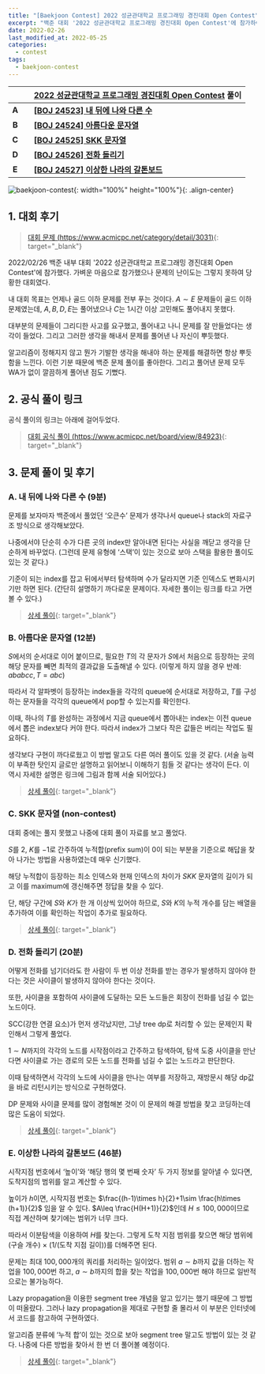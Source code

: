 ```yaml
---
title: "[Baekjoon Contest] 2022 성균관대학교 프로그래밍 경진대회 Open Contest"
excerpt: "백준 대회 '2022 성균관대학교 프로그래밍 경진대회 Open Contest'에 참가하여 문제를 푼 소감과 간단한 풀이 작성"
date: 2022-02-26
last_modified_at: 2022-05-25
categories:
  - contest
tags:
  - baekjoon-contest
---
```


|||[2022 성균관대학교 프로그래밍 경진대회 Open Contest](https://burningfalls.github.io/contest/skku2002-baekjoon-contest/) 풀이|
|:---:|:---:|:---|
|**A**||**[[BOJ 24523] 내 뒤에 나와 다른 수](https://burningfalls.github.io/algorithm/boj-24523/)**|
|**B**||**[[BOJ 24524] 아름다운 문자열](https://burningfalls.github.io/algorithm/boj-24524/)**|
|**C**||**[[BOJ 24525] SKK 문자열](https://burningfalls.github.io/algorithm/boj-24525/)**|
|**D**||**[[BOJ 24526] 전화 돌리기](https://burningfalls.github.io/algorithm/boj-24526/)**|
|**E**||**[[BOJ 24527] 이상한 나라의 갈톤보드](https://burningfalls.github.io/algorithm/boj-24527/)**|

![baekjoon-contest](https://user-images.githubusercontent.com/30232837/161427311-27bb8c43-712a-4f5e-b4f0-b596c3b688f8.png "baekjoon-contest"){: width="100%" height="100%"}{: .align-center}

## 1. 대회 후기

> [대회 문제 (https://www.acmicpc.net/category/detail/3031)](https://www.acmicpc.net/category/detail/3031){: target="_blank"}

2022/02/26 백준 내부 대회 '2022 성균관대학교 프로그래밍 경진대회 Open Contest'에 참가했다. 가벼운 마음으로 참가했으나 문제의 난이도는 그렇지 못하여 당황한 대회였다. 

내 대회 목표는 언제나 골드 이하 문제를 전부 푸는 것이다. $A\sim E$ 문제들이 골드 이하 문제였는데, $A,B,D,E$는 풀어냈으나 $C$는 $1$시간 이상 고민해도 풀어내지 못했다. 

대부분의 문제들이 그리디한 사고를 요구했고, 풀어내고 나니 문제를 잘 만들었다는 생각이 들었다. 그리고 그러한 생각을 해내서 문제를 풀어낸 나 자신이 뿌듯했다.

알고리즘이 정해지지 않고 뭔가 기발한 생각을 해내야 하는 문제를 해결하면 항상 뿌듯함을 느낀다. 이런 기분 때문에 백준 문제 풀이를 좋아한다. 그리고 풀어낸 문제 모두 WA가 없이 깔끔하게 풀어낸 점도 기뻤다.

## 2. 공식 풀이 링크
공식 풀이의 링크는 아래에 걸어두었다.

> [대회 공식 풀이 (https://www.acmicpc.net/board/view/84923)](https://www.acmicpc.net/board/view/84923){: target="_blank"}

## 3. 문제 풀이 및 후기

### A. 내 뒤에 나와 다른 수 (9분)

문제를 보자마자 백준에서 풀었던 ‘오큰수’ 문제가 생각나서 queue나 stack의 자료구조 방식으로 생각해보았다. 

나중에서야 단순히 수가 다른 곳의 index만 알아내면 된다는 사실을 깨닫고 생각을 단순하게 바꾸었다. (그런데 문제 유형에 ‘스택’이 있는 것으로 보아 스택을 활용한 풀이도 있는 것 같다.) 

기준이 되는 index를 잡고 뒤에서부터 탐색하며 수가 달라지면 기준 인덱스도 변화시키기만 하면 된다. (간단히 설명하기 까다로운 문제이다. 자세한 풀이는 링크를 타고 가면 볼 수 있다.)

> [상세 풀이](https://burningfalls.github.io/algorithm/boj-24523/){: target="_blank"}

### B. 아름다운 문자열 (12분)

$S$에서의 순서대로 이어 붙이므로, 필요한 $T$의 각 문자가 $S$에서 처음으로 등장하는 곳의 해당 문자를 빼면 최적의 결과값을 도출해낼 수 있다. (이렇게 하지 않을 경우 반례: $ababcc,\, T=abc$) 

따라서 각 알파벳이 등장하는 index들을 각각의 queue에 순서대로 저장하고, $T$를 구성하는 문자들을 각각의 queue에서 pop할 수 있는지를 확인한다. 

이때, 하나의 $T$를 완성하는 과정에서 지금 queue에서 뽑아내는 index는 이전 queue에서 뽑은 index보다 커야 한다. 따라서 index가 그보다 작은 값들은 버리는 작업도 필요하다. 

생각보다 구현이 까다로웠고 이 방법 말고도 다른 여러 풀이도 있을 것 같다. (서술 능력이 부족한 탓인지 글로만 설명하고 읽어보니 이해하기 힘들 것 같다는 생각이 든다. 이 역시 자세한 설명은 링크에 그림과 함께 서술 되어있다.)

> [상세 풀이](https://burningfalls.github.io/algorithm/boj-24524/){: target="_blank"}

### C. SKK 문자열 (non-contest)

대회 중에는 풀지 못했고 나중에 대회 풀이 자료를 보고 풀었다.

$S$를 $2$, $K$를 $-1$로 간주하여 누적합(prefix sum)이 $0$이 되는 부분을 기준으로 해답을 찾아 나가는 방법을 사용하였는데 매우 신기했다. 

해당 누적합이 등장하는 최소 인덱스와 현재 인덱스의 차이가 $SKK$ 문자열의 길이가 되고 이를 maximum에 갱신해주면 정답을 찾을 수 있다. 

단, 해당 구간에 $S$와 $K$가 한 개 이상씩 있어야 하므로, $S$와 $K$의 누적 개수를 담는 배열을 추가하여 이를 확인하는 작업이 추가로 필요하다. 

> [상세 풀이](https://burningfalls.github.io/algorithm/boj-24525/){: target="_blank"}

### D. 전화 돌리기 (20분)

어떻게 전화를 넘기더라도 한 사람이 두 번 이상 전화를 받는 경우가 발생하지 않아야 한다는 것은 사이클이 발생하지 않아야 한다는 것이다. 

또한, 사이클을 포함하여 사이클에 도달하는 모든 노드들은 회장이 전화를 넘길 수 없는 노드이다. 

SCC(강한 연결 요소)가 먼저 생각났지만, 그냥 tree dp로 처리할 수 있는 문제인지 확인해서 그렇게 풀었다. 

$1\sim N$까지의 각각의 노드를 시작점이라고 간주하고 탐색하여, 탐색 도중 사이클을 만난다면 사이클로 가는 경로의 모든 노드를 전화를 넘길 수 없는 노드라고 판단한다. 

이때 탐색하면서 각각의 노드에 사이클을 만나는 여부를 저장하고, 재방문시 해당 dp값을 바로 리턴시키는 방식으로 구현하였다. 

DP 문제와 사이클 문제를 많이 경험해본 것이 이 문제의 해결 방법을 찾고 코딩하는데 많은 도움이 되었다. 

> [상세 풀이](https://burningfalls.github.io/algorithm/boj-24526/){: target="_blank"}

### E. 이상한 나라의 갈톤보드 (46분)

시작지점 번호에서 ‘높이’와 ‘해당 행의 몇 번째 숫자’ 두 가지 정보를 알아낼 수 있다면, 도착지점의 범위를 알고 계산할 수 있다. 

높이가 $h$이면, 시작지점 번호는 $\frac{(h-1)\times h}{2}+1\sim \frac{h\times (h+1)}{2}$ 임을 알 수 있다. $A\leq \frac{H(H+1)}{2}$인데 $H\leq 100,000$이므로 직접 계산하며 찾기에는 범위가 너무 크다. 

따라서 이분탐색을 이용하여 $H$를 찾는다. 그렇게 도착 지점 범위를 찾으면 해당 범위에 (구슬 개수) $\times$ ($1/$(도착 지점 길이))를 더해주면 된다.

문제는 최대 $100,000$개의 쿼리를 처리하는 일이었다. 범위 $a\sim b$까지 값을 더하는 작업을 $100,000$번 하고, $a\sim b$까지의 합을 찾는 작업을 $100,000$번 해야 하므로 일반적으로는 불가능하다. 

Lazy propagation을 이용한 segment tree 개념을 알고 있기는 했기 때문에 그 방법이 떠올랐다. 그러나 lazy propagation을 제대로 구현할 줄 몰라서 이 부분은 인터넷에서 코드를 참고하여 구현하였다. 

알고리즘 분류에 ‘누적 합’이 있는 것으로 보아 segment tree 말고도 방법이 있는 것 같다. 나중에 다른 방법을 찾아서 한 번 더 풀어볼 예정이다.

> [상세 풀이](https://burningfalls.github.io/algorithm/boj-24527/){: target="_blank"}
